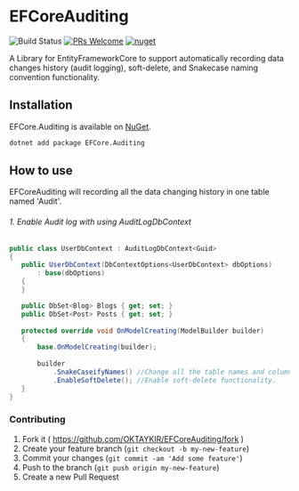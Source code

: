 # EFCoreAuditing
![Build Status](https://github.com/OKTAYKIR/EFCoreAuditing/workflows/CI/badge.svg)
[![PRs Welcome](https://img.shields.io/badge/PRs-welcome-brightgreen.svg)](#contributing)
[![nuget](https://img.shields.io/nuget/v/EFCore.Auditing)](https://www.nuget.org/packages/EFCore.Auditing/)

A Library for EntityFrameworkCore to support automatically recording data changes history (audit logging), soft-delete, and Snakecase naming convention functionality.

## Installation
EFCore.Auditing is available on [NuGet](https://www.nuget.org/packages/EFCore.Auditing/). 

```sh
dotnet add package EFCore.Auditing
```

## How to use
EFCoreAuditing will recording all the data changing history in one table named 'Audit'.

###### 1. Enable Audit log with using AuditLogDbContext
 ```c#
public class UserDbContext : AuditLogDbContext<Guid>
{
    public UserDbContext(DbContextOptions<UserDbContext> dbOptions) 
        : base(dbOptions)
    {
    }

    public DbSet<Blog> Blogs { get; set; }
    public DbSet<Post> Posts { get; set; }
    
    protected override void OnModelCreating(ModelBuilder builder)
    {
        base.OnModelCreating(builder);
        
        builder
            .SnakeCaseifyNames() //Change all the table names and column names to snake_case.
            .EnableSoftDelete(); //Enable soft-delete functionality.
    }
}
```

### Contributing
1. Fork it ( https://github.com/OKTAYKIR/EFCoreAuditing/fork )
2. Create your feature branch (`git checkout -b my-new-feature`)
3. Commit your changes (`git commit -am 'Add some feature'`)
4. Push to the branch (`git push origin my-new-feature`)
5. Create a new Pull Request  

